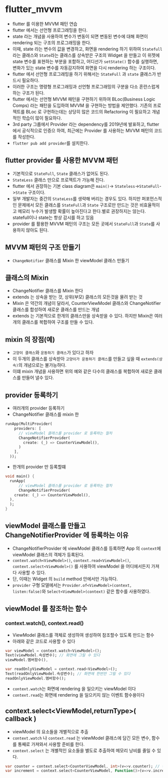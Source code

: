 # flutter_mvvm

- flutter 를 이용한 MVVM 패턴 연습
- flutter 에서는 선언형 프로그래밍을 한다.
- state 라는 개념을 사용하여 변수가 변동이 되면 변동된 변수에 대해 화면이 rendering 되는
  구조의 프로그래밍을 한다.
- 이때, state 라는 변수의 값을 변경하고, 화면을 rendering 하기 위하여 `Statefull` 라는
  클래스와 `State`라는 클래스를 상속받은 구조의 Widget 을 만들고 이 위젯에 state 변수를
  표현하는 부분을 포함하고, 어디선가 `setState()` 함수를 실행하면, 변화가 있는 state
  변수를 자동감지하여 화면을 다시 rendering 하는 구조이다.
- flutter 에서 선언형 프로그래밍을 하기 위해서는 `StateFull` 과 `state` 클래스가 반드시 필요하다.
- 이러한 구조는 명령형 프로그래밍과 선언형 프로그래밍의 구분을 다소 혼란스럽게 하는 구조가 된다.
- flutter 에서는 선언형 MVVM 패턴을 구현하기 위하여 BLoc(Business Logic Comps) 라는 패턴을
  도입하여 MVVM 을 구현하는 방법을 제안했다. 기존의 프로젝트를 BLoc 로 구현하는데는
  상당히 많은 코드의 Refactoring 이 필요하고 개념적인 학습이 많이 필요하다.
- 3rd party 그룹에서 Provider 라는 dependency를 2019년에 발표하고, flutter에서
  공식적으로 인증으 하여, 최근에는 Provider 를 사용하는 MVVM 패턴의 코드를 작성한다.
- `flutter pub add provider`를 설치한다.

## flutter provider 를 사용한 MVVM 패턴

- 기본적으로 `StateFull`, `State` 클래스가 없어도 된다.
- `StateLess` 클래스 만으로 프로젝트가 가능해 진다.
- flutter 에서 권장하는 기본 class diagram은 `main()`-> `Stateless`->`StateFull`->`State` 구조이다.
- 일부 개발자는 중간의 `StateLess`를 생략해 버리는 경우도 있다. 하지만 퍼포먼스적인 문제에서
  모든 클래스를 `StateFull`과 `State` 구조로만 만드는 것은 비효율적이고 메모리 누수가
  발생할 확률이 높아진다고 한다.별로 권장하지는 않는다. statefull이나 state는 항상 감시를 하고 있음
- provider 를 활용한 MVVM 패턴의 구조는 모든 곳에서 `StateFull`과 `State`를 사용하지 않아도 된다.

## MVVM 패턴의 구조 만들기

- `ChangeNotifier` 클래스를 Mixin 한 viewModel 클래스 만들기

## 클래스의 Mixin

- ChangeNotifier 클래스를 Mixin 한다
- extends 는 상속을 받는 것, 상위(부모) 클래스의 모든것을 물려 받는 것
- Mixin 은 약간의 개념이 달라서, CounterViewModel 클래스와 ChangeNotifier 클래스를
  합성하여 새로운 클래스를 만드는 개념
- extends 는 기본적으로 한개의 클래스만을 상속받을 수 있다. 하지만 Mixin은 여러개의 클래스를 복합하여 구조를 만들 수 있다.

## mixin 의 장점(예)

- `고양이 클래스`와 `운동하기 클래스`가 있다고 하자
- 이 두개의 클래스를 상속받아 `고양이가 운동하기 클래스`를 만들고 싶을 때 `extends(상속)`의
  개념으로는 불가능하다.
- 이떄 mixin 개념을 사용하면 위의 예와 같은 다수의 클래스를 복합하여 새로운 클래스를 만들어 낼수 있다.

## provider 등록하기

- 여러개의 provider 등록하기
- ChangeNotifier 클래스를 mixin 한

```dart
runApp(MultiProvider(
    providers: [
      // viewModel 클래스를 provider 로 등록하는 절차
      ChangeNotifierProvider(
        create: (_) => CounterViewModel(),
      )
    ],
  ));
```

- 한개의 provider 만 등록할떄

```dart
void main() {
  runApp(
      // viewModel 클래스를 provider 로 등록하는 절차
      ChangeNotifierProvider(
    create: (_) => CounterViewModel(),
  ),
  );
}
```

## viewModel 클래스를 만들고 ChangeNotifierProvider 에 등록하는 이유

- ChangeNotifierProvider 에 viewModel 클래스를 등록하면 App 의 `context`에
  viewModel 클래스의 객체가 등록된다.
- `context.watch<ViewModel>()`, `context.read<ViewModel>()`, `context.select<ViewModel>()` 를 사용하여 viewModel 을 어디에서든지
  가져다 사용할 수 있다.
- 단, 이때는 Widget 의 `build` method 안에서만 가능하다.
- `provider` 구형 모델에서는 `Provider.of<ViewModel>(context, listen:false)`와
  `Select<ViewModel>(context)` 같은 함수를 사용하였다.

## viewModel 를 참조하는 함수

### context.watch<ViewModel>(), context.read<ViewModel>()

- ViewModel 클래스를 객체로 생성하여 생성하여 참조할수 있도록 만드는 함수
- 아래와 같은 코드로 사용할 수 있다

```dart
var viewModel = context.watch<ViewModel>();
Text(viewModel.속성변수); // 화면에 그릴 수 있다
viewModel.멤버함수(),

var readOnlyViewModel = context.read<ViewModel>();
Text(readOnlyViewModel.속성변수); // 화면에 한번만 그릴 수 있다
readOnlyViewModel.멤버함수();
```

- `context.watch`는 화면에 rendering 을 일으키는 viewModel 이다
- `context.read`는 화면에 rendering 을 일으키지 않는 이벤트 함수용이다

## context.select<ViewModel,returnType>( callback )

- viewModel 의 요소들을 개별적으로 추출
- `context.watch` 나 `context.read` 는 viewModel 클래스에 담긴 모든 변수, 함수를 통째로
  가져와서 사용할 준비를 한다.
- `context.select` 는 개별적인 요소들을 별도로 추출하여 메모리 낭비를 줄일 수 있다.

```dart
var counter = context.select<CounterViewModel, int>(v=>v.counter); // 변수
var increment = context.select<CounterViewModel, Function()>(v=>v.increment); // 함수
```
